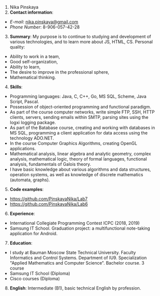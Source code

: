1. Nika Pinskaya
2. __Contact information__:
  * *E-mail*: nika.pinskaya@gmail.com
  * *Phone Number*: 8-906-057-42-28
3. __Summary__:
My purpose is to continue to studying and development of various technologies, and to learn more about JS, HTML, CS.
Personal quality:
  * Ability to work in a team,
  * Good self-organization,
  * Ability to learn,
  * The desire to improve in the professional sphere,
  * Mathematical thinking.

4. __Skills__:
 * Programming languages: Java, C, C++, Go, MS SQL, Scheme, Java Script, Pascal.
 * Possession of object-oriented programming and functional paradigm.
 * As part  of the course computer networks, write simple FTP, SSH, HTTP clients, servers, sending emails within SMTP, parsing sites using the logxi logging package.
 * As part of the Вatabase course, creating and working with databases in MS SQL, programming a client application for data access using the technology ADO.NET.
 * In the course Computer Graphics Algorithms, creating OpenGL applications.
 * Mathematical analysis, linear algebra and analytic geometry, complex analysis, mathematical logic, theory of formal languages, functional analysis, fundamentals of Galois theory.
 * I have basic knowledge about various algorithms and data structures, operation systems, as well as knowledge of discrete mathematics (automata, graphs).

5. __Code examples__:
* https://github.com/PinskayaNika/Lab7
* https://github.com/PinskayaNika/Lab6

6. __Experience__:
 * International Collegiate Programming Contest ICPC (2018, 2019)
 * Samsung IT School. Graduation project: a multifunctional note-taking application for Android.
 
7. __Education__:
 * I study at Bauman Moscow State Technical University. Faculty Informatics and Сontrol Systems. Department of IU9. Specialization "Applied Mathematics and Computer Science". Bachelor course. 3 course
 * Samsung IT School (Diploma)
 * Cisco courses (Diploma)
 
8. __English__:
 Intermediate (B1), basic technical English by profession.
